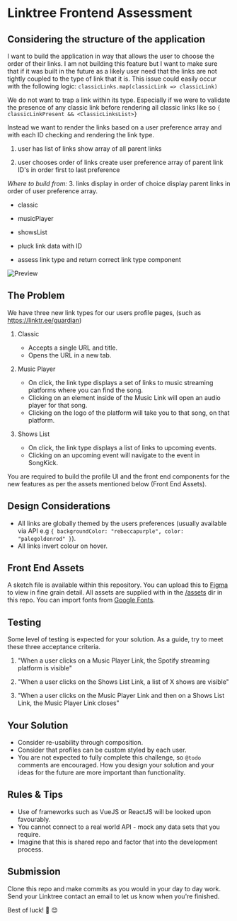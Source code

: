 # Linktree Frontend Assessment

## Considering the structure of the application

I want to build the application in way that allows the user to choose the order of their links. I am not building this feature but I want to make sure that if it was built in the future as a likely user need that the links are not tightly coupled to the type of link that it is. This issue could easily occur with the following logic: 
``` classicLinks.map(classicLink => classicLink) ``` 


We do not want to trap a link within its type. Especially if we were to validate the presence of any classic link before rendering all classic links like so 
```{ classicLinkPresent && <ClassicLinksList>}```

Instead we want to render the links based on a user preference array and with each ID checking and rendering the link type.

1. user has list of links
show array of all parent links

2. user chooses order of links
create user preference array of parent link ID's in order first to last preference


*Where to build from:*
3. links display in order of choice 
display parent links in order of user preference array.
- classic
- musicPlayer
- showsList

- pluck link data with ID
- assess link type and return correct link type component



![Preview](assets/preview.png)

## The Problem

We have three new link types for our users profile pages, (such as https://linktr.ee/guardian)

1. Classic

   - Accepts a single URL and title.
   - Opens the URL in a new tab.

2. Music Player

   - On click, the link type displays a set of links to music streaming platforms where you can find the song.
   - Clicking on an element inside of the Music Link will open an audio player for that song.
   - Clicking on the logo of the platform will take you to that song, on that platform.

3. Shows List
   - On click, the link type displays a list of links to upcoming events.
   - Clicking on an upcoming event will navigate to the event in SongKick.

You are required to build the profile UI and the front end components for the new features as per the assets mentioned below (Front End Assets).

## Design Considerations

- All links are globally themed by the users preferences (usually available via API e.g `{ backgroundColor: "rebeccapurple", color: "palegoldenrod" }`).
- All links invert colour on hover.

## Front End Assets

A sketch file is available within this repository. You can upload this to [Figma](https://www.figma.com/) to view in fine grain detail.
All assets are supplied with in the [/assets](./assets) dir in this repo.
You can import fonts from [Google Fonts](https://fonts.google.com/).

## Testing

Some level of testing is expected for your solution. As a guide, try to meet these three acceptance criteria.

1. "When a user clicks on a Music Player Link, the Spotify streaming platform is visible"

2. "When a user clicks on the Shows List Link, a list of X shows are visible"

3. "When a user clicks on the Music Player Link and then on a Shows List Link, the Music Player Link closes"

## Your Solution

- Consider re-usability through composition.
- Consider that profiles can be custom styled by each user.
- You are not expected to fully complete this challenge, so `@todo` comments are encouraged. How you design your solution and your ideas for the future are more important than functionality.

## Rules & Tips

- Use of frameworks such as VueJS or ReactJS will be looked upon favourably.
- You cannot connect to a real world API - mock any data sets that you require.
- Imagine that this is shared repo and factor that into the development process.

## Submission

Clone this repo and make commits as you would in your day to day work. Send your Linktree contact an email to let us know when you're finished.

Best of luck! :rocket: :blush:
